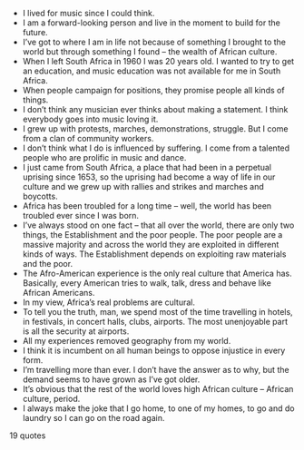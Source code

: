  - I lived for music since I could think.
 - I am a forward-looking person and live in the moment to build for the future.
 - I’ve got to where I am in life not because of something I brought to the world but through something I found – the wealth of African culture.
 - When I left South Africa in 1960 I was 20 years old. I wanted to try to get an education, and music education was not available for me in South Africa.
 - When people campaign for positions, they promise people all kinds of things.
 - I don’t think any musician ever thinks about making a statement. I think everybody goes into music loving it.
 - I grew up with protests, marches, demonstrations, struggle. But I come from a clan of community workers.
 - I don’t think what I do is influenced by suffering. I come from a talented people who are prolific in music and dance.
 - I just came from South Africa, a place that had been in a perpetual uprising since 1653, so the uprising had become a way of life in our culture and we grew up with rallies and strikes and marches and boycotts.
 - Africa has been troubled for a long time – well, the world has been troubled ever since I was born.
 - I’ve always stood on one fact – that all over the world, there are only two things, the Establishment and the poor people. The poor people are a massive majority and across the world they are exploited in different kinds of ways. The Establishment depends on exploiting raw materials and the poor.
 - The Afro-American experience is the only real culture that America has. Basically, every American tries to walk, talk, dress and behave like African Americans.
 - In my view, Africa’s real problems are cultural.
 - To tell you the truth, man, we spend most of the time travelling in hotels, in festivals, in concert halls, clubs, airports. The most unenjoyable part is all the security at airports.
 - All my experiences removed geography from my world.
 - I think it is incumbent on all human beings to oppose injustice in every form.
 - I’m travelling more than ever. I don’t have the answer as to why, but the demand seems to have grown as I’ve got older.
 - It’s obvious that the rest of the world loves high African culture – African culture, period.
 - I always make the joke that I go home, to one of my homes, to go and do laundry so I can go on the road again.

19 quotes